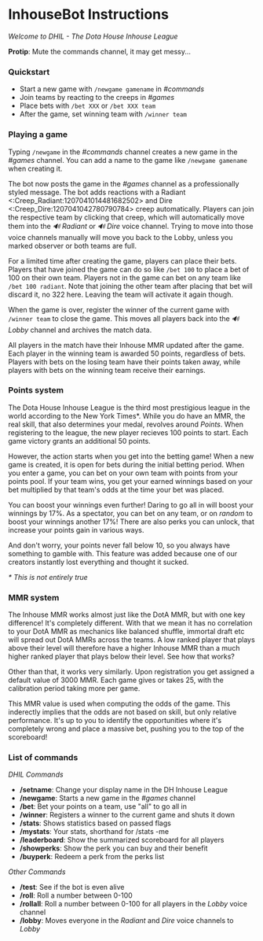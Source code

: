 # InhouseBot Instructions

*Welcome to DHIL - The Dota House Inhouse League*

**Protip**: Mute the commands channel, it may get messy...

### Quickstart
 
- Start a new game with `/newgame gamename` in *#commands*
- Join teams by reacting to the creeps in *#games*
- Place bets with `/bet XXX` or `/bet XXX team`
- After the game, set winning team with `/winner team`

### Playing a game

Typing `/newgame` in the *#commands* channel creates a new game in the *#games* channel. You can add a name to the game like `/newgame gamename` when creating it. 

The bot now posts the game in the *#games* channel as a professionally styled message. The bot adds reactions with a Radiant <:Creep_Radiant:1207041014481682502> and Dire <:Creep_Dire:1207041042780790784> creep automatically. Players can join the respective team by clicking that creep, which will automatically move them into the *:loud_sound: Radiant* or *:loud_sound: Dire* voice channel. Trying to move into those voice channels manually will move you back to the Lobby, unless you marked observer or both teams are full.

For a limited time after creating the game, players can place their bets. Players that have joined the game can do so like `/bet 100` to place a bet of 100 on their own team. Players not in the game can bet on any team like `/bet 100 radiant`. Note that joining the other team after placing that bet will discard it, no 322 here. Leaving the team will activate it again though.

When the game is over, register the winner of the current game with `/winner team` to close the game. This moves all players back into the *:loud_sound:Lobby* channel and archives the match data.

All players in the match have their Inhouse MMR updated after the game. Each player in the winning team is awarded 50 points, regardless of bets. Players with bets on the losing team have their points taken away, while players with bets on the winning team receive their earnings.

### Points system

The Dota House Inhouse League is the third most prestigious league in the world according to the New York Times\*. While you do have an MMR, the real skill, that also determines your medal, revolves around *Points*. When registering to the league, the new player recieves 100 points to start. Each game victory grants an additional 50 points. 

However, the action starts when you get into the betting game! When a new game is created, it is open for bets during the initial betting period. When you enter a game, you can bet on your own team with points from your points pool. If your team wins, you get your earned winnings based on your bet multiplied by that team's odds at the time your bet was placed. 

You can boost your winnings even further! Daring to go all in will boost your winnings by 17%. As a spectator, you can bet on any team, or on *random* to boost your winnings another 17%! There are also perks you can unlock, that increase your points gain in various ways.

And don't worry, your points never fall below 10, so you always have something to gamble with. This feature was added because one of our creators instantly lost everything and thought it sucked.

*\* This is not entirely true*

### MMR system

The Inhouse MMR works almost just like the DotA MMR, but with one key difference! It's completely different. With that we mean it has no correlation to your DotA MMR as mechanics like balanced shuffle, immortal draft etc will spread out DotA MMRs across the teams. A low ranked player that plays above their level will therefore have a higher Inhouse MMR than a much higher ranked player that plays below their level. See how that works?

Other than that, it works very similarly. Upon registration you get assigned a default value of 3000 MMR. Each game gives or takes 25, with the calibration period taking more per game.

This MMR value is used when computing the odds of the game. This inderectly implies that the odds are not based on skill, but only relative performance. It's up to you to identify the opportunities where it's completely wrong and place a massive bet, pushing you to the top of the scoreboard!

### List of commands

*DHIL Commands*
- **/setname**: Change your display name in the DH Inhouse League
- **/newgame**: Starts a new game in the *#games* channel
- **/bet**: Bet your points on a team, use "all" to go all in
- **/winner**: Registers a winner to the current game and shuts it down
- **/stats**: Shows statistics based on passed flags
- **/mystats**: Your stats, shorthand for /stats -me
- **/leaderboard**: Show the summarized scoreboard for all players
- **/showperks**: Show the perk you can buy and their benefit
- **/buyperk**: Redeem a perk from the perks list

*Other Commands*
- **/test**: See if the bot is even alive
- **/roll**: Roll a number between 0-100
- **/rollall**: Roll a number between 0-100 for all players in the *Lobby* voice channel
- **/lobby**: Moves everyone in the *Radiant* and *Dire* voice channels to *Lobby*